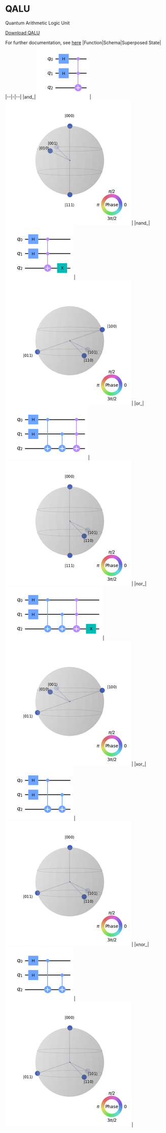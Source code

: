 # QALU
Quantum Arithmetic Logic Unit

<a href="qalu.py">Download QALU </a>

For further documentation, see <a href="QALU.ipynb">here</a>
|Function|Schema|Superposed State|
|--|-|--|
|and_|![](src/and_s.png)|![](src/and_q.png)|
|nand_|![](src/nand_s.png)|![](src/nand_q.png)|
|or_|![](src/or_s.png)|![](src/or_q.png)|
|nor_|![](src/nor_s.png)|![](src/nor_q.png)|
|xor_|![](src/xor_s.png)|![](src/xor_q.png)|
|xnor_|![](src/xnor_s.png)|![](src/xnor_q.png)|
